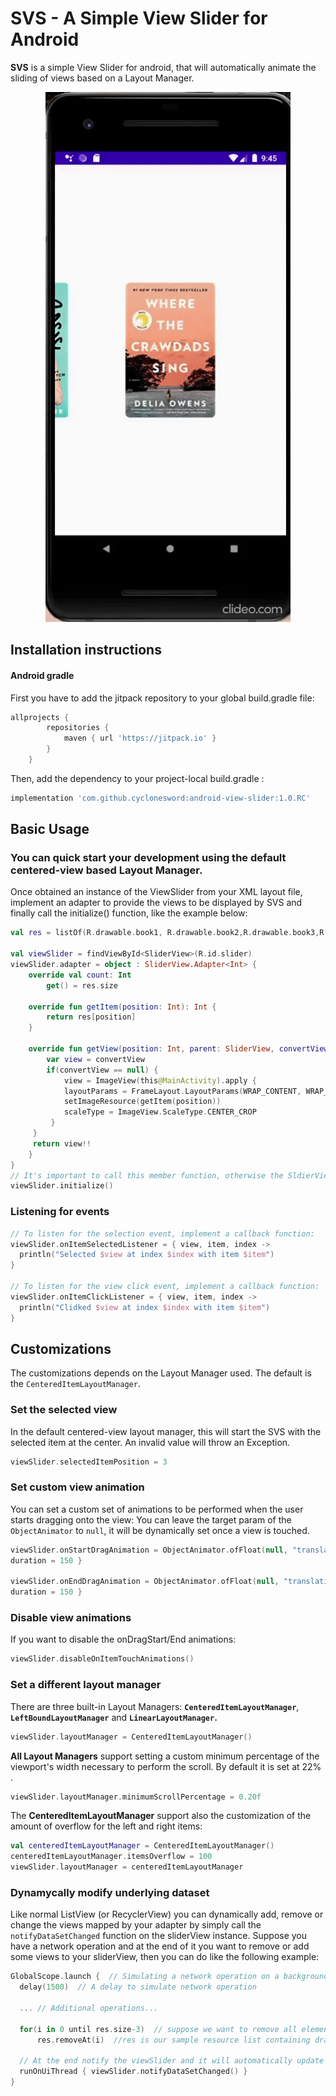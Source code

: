 # SVS - A Simple View Slider for Android

**SVS** is a simple View Slider for android, that will automatically animate the sliding of views based on a Layout Manager.
<div align="center"><img src="https://github.com/cyclonesword/android-view-slider/blob/master/readme-animgif-centered-layout.gif?raw=true"></div>

## Installation instructions

#### Android gradle
First you have to add the jitpack repository to your global build.gradle file:
``` groovy
allprojects {
        repositories {
            maven { url 'https://jitpack.io' }
        }
    }
```


Then, add the dependency to your project-local build.gradle :
``` groovy
implementation 'com.github.cyclonesword:android-view-slider:1.0.RC'
```


## Basic Usage

### You can quick start your development using the default centered-view based Layout Manager.


Once obtained an instance of the ViewSlider from your XML layout file,  implement an adapter to provide the views to be displayed by SVS and finally call the initialize() function, like the example below:
``` kotlin
val res = listOf(R.drawable.book1, R.drawable.book2,R.drawable.book3,R.drawable.book1,R.drawable.book2,R.drawable.book3)

val viewSlider = findViewById<SliderView>(R.id.slider)  
viewSlider.adapter = object : SliderView.Adapter<Int> {  
    override val count: Int  
        get() = res.size  
  
    override fun getItem(position: Int): Int {  
        return res[position]  
    }  
  
    override fun getView(position: Int, parent: SliderView, convertView: View?): View {  
        var view = convertView  
        if(convertView == null) {  
            view = ImageView(this@MainActivity).apply {  
            layoutParams = FrameLayout.LayoutParams(WRAP_CONTENT, WRAP_CONTENT)  
            setImageResource(getItem(position))  
            scaleType = ImageView.ScaleType.CENTER_CROP  
         }  
     }  
     return view!!  
    }  
}
// It's important to call this member function, otherwise the SldierView won't work!
viewSlider.initialize()
```
### Listening for events

``` kotlin
// To listen for the selection event, implement a callback function:
viewSlider.onItemSelectedListener = { view, item, index ->  
  println("Selected $view at index $index with item $item")  
} 
 
// To listen for the view click event, implement a callback function:
viewSlider.onItemClickListener = { view, item, index ->  
  println("Clidked $view at index $index with item $item")  
}
```

## Customizations

The customizations depends on the Layout Manager used. The default is the `CenteredItemLayoutManager`.

### Set the selected view 
 In the default centered-view layout manager, this will start the SVS with the selected item at the center. 
 An invalid value will throw an Exception.
``` kotlin
viewSlider.selectedItemPosition = 3
```

### Set custom view animation 
You can set a custom set of animations to be performed when the user starts dragging onto the view:
You can leave the target param of the `ObjectAnimator` to `null`, it will be dynamically set once a view is touched.
``` kotlin
viewSlider.onStartDragAnimation = ObjectAnimator.ofFloat(null, "translationY", -100f).apply { 
duration = 150 }  

viewSlider.onEndDragAnimation = ObjectAnimator.ofFloat(null, "translationY", 0f).apply {
duration = 150 }
```

### Disable view animations 
If you want to disable the onDragStart/End animations:
``` kotlin
viewSlider.disableOnItemTouchAnimations()
```

### Set a different layout manager
There are three built-in Layout Managers: 
<b>`CenteredItemLayoutManager`</b>,
<b>`LeftBoundLayoutManager`</b> and 
<b>`LinearLayoutManager`.</b>

``` kotlin
viewSlider.layoutManager = CenteredItemLayoutManager()
```
**All Layout Managers** support setting a custom minimum percentage of the viewport's width necessary to perform the scroll. By default it is set at 22% .

``` kotlin
viewSlider.layoutManager.minimumScrollPercentage = 0.20f
```
The **CenteredItemLayoutManager** support also the customization of the amount of overflow for the left and right items:
``` kotlin
val centeredItemLayoutManager = CenteredItemLayoutManager()  
centeredItemLayoutManager.itemsOverflow = 100
viewSlider.layoutManager = centeredItemLayoutManager  
```

### Dynamycally modify underlying dataset
Like normal ListView (or RecyclerView) you can dynamically add, remove or change the views mapped by your adapter by simply call the `notifyDataSetChanged` function on the sliderView instance. 
Suppose you have a network operation and at the end of it you want to remove or add some views to your sliderView, then you can do like the following example:

``` kotlin
GlobalScope.launch {  // Simulating a network operation on a background thread...
  delay(1500)  // A delay to simulate network operation
  
  ... // Additional operations...
  
  for(i in 0 until res.size-3)  // suppose we want to remove all elements but the last 3
      res.removeAt(i)  //res is our sample resource list containing drawables
      
  // At the end notify the viewSlider and it will automatically update itself
  runOnUiThread { viewSlider.notifyDataSetChanged() }  
}
```
